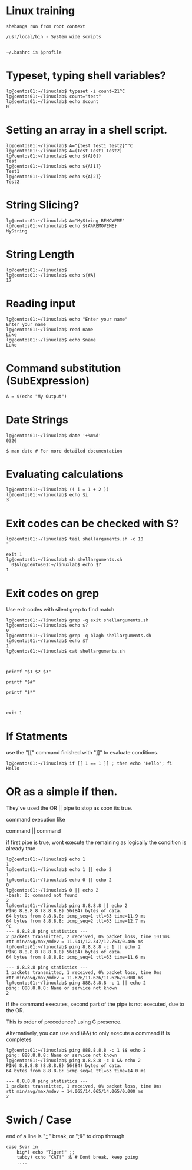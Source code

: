 # Linux training
```
shebangs run from root context

/usr/local/bin - System wide scripts


~/.bashrc is $profile
```

# Typeset, typing shell variables? 
```
lg@centos01:~/linuxlab$ typeset -i count=21^C                                                                           
lg@centos01:~/linuxlab$ count="test"
lg@centos01:~/linuxlab$ echo $count                                                                                     
0
```
# Setting an array in a shell script. 
```
lg@centos01:~/linuxlab$ A="{test test1 test2}"^C
lg@centos01:~/linuxlab$ A=(Test Test1 Test2)
lg@centos01:~/linuxlab$ echo ${A[0]}
Test
lg@centos01:~/linuxlab$ echo ${A[1]}                                                                                    
Test1
lg@centos01:~/linuxlab$ echo ${A[2]}                                                                                    
Test2
```
# String Slicing? 
```
lg@centos01:~/linuxlab$ A="MyString REMOVEME"
lg@centos01:~/linuxlab$ echo ${A%REMOVEME}
MyString
```
# String Length
```
lg@centos01:~/linuxlab$ 
lg@centos01:~/linuxlab$ echo ${#A}
17
```
# Reading input
```
lg@centos01:~/linuxlab$ echo "Enter your name"
Enter your name
lg@centos01:~/linuxlab$ read name
Luke
lg@centos01:~/linuxlab$ echo $name
Luke
```
# Command substitution (SubExpression)
```
A = $(echo "My Output")
```

# Date Strings 
```
lg@centos01:~/linuxlab$ date '+%m%d'
0326

$ man date # For more detailed documentation
```
# Evaluating calculations
```
lg@centos01:~/linuxlab$ (( i = 1 + 2 ))
lg@centos01:~/linuxlab$ echo $i
3
```
# Exit codes can be checked with $?
```
lg@centos01:~/linuxlab$ tail shellarguments.sh -c 10
"

exit 1
lg@centos01:~/linuxlab$ sh shellarguments.sh 
  0$&lg@centos01:~/linuxlab$ echo $?
1
```
# Exit codes on grep

Use exit codes with silent grep to find match 

```
lg@centos01:~/linuxlab$ grep -q exit shellarguments.sh
lg@centos01:~/linuxlab$ echo $?
0
lg@centos01:~/linuxlab$ grep -q blagh shellarguments.sh
lg@centos01:~/linuxlab$ echo $?
1
lg@centos01:~/linuxlab$ cat shellarguments.sh 



printf "$1 $2 $3"

printf "$#"

printf "$*"



exit 1

```

# If Statments

use the "[[" command finished with "]]" to evaluate conditions.

```
lg@centos01:~/linuxlab$ if [[ 1 == 1 ]] ; then echo "Hello"; fi
Hello
```

# OR as a simple if then.

They've used the OR || pipe to stop as soon its true.

command execution like

command || command

if first pipe is true, wont execute the remaining as logically the condition is already true 

```
lg@centos01:~/linuxlab$ echo 1
1
lg@centos01:~/linuxlab$ echo 1 || echo 2
1
lg@centos01:~/linuxlab$ echo 0 || echo 2
0
lg@centos01:~/linuxlab$ 0 || echo 2
-bash: 0: command not found
2
lg@centos01:~/linuxlab$ ping 8.8.8.8 || echo 2
PING 8.8.8.8 (8.8.8.8) 56(84) bytes of data.
64 bytes from 8.8.8.8: icmp_seq=1 ttl=63 time=11.9 ms
64 bytes from 8.8.8.8: icmp_seq=2 ttl=63 time=12.7 ms
^C
--- 8.8.8.8 ping statistics ---
2 packets transmitted, 2 received, 0% packet loss, time 1011ms
rtt min/avg/max/mdev = 11.941/12.347/12.753/0.406 ms
lg@centos01:~/linuxlab$ ping 8.8.8.8 -c 1 || echo 2
PING 8.8.8.8 (8.8.8.8) 56(84) bytes of data.
64 bytes from 8.8.8.8: icmp_seq=1 ttl=63 time=11.6 ms

--- 8.8.8.8 ping statistics ---
1 packets transmitted, 1 received, 0% packet loss, time 0ms
rtt min/avg/max/mdev = 11.626/11.626/11.626/0.000 ms
lg@centos01:~/linuxlab$ ping 888.8.8.8 -c 1 || echo 2
ping: 888.8.8.8: Name or service not known
2

```

if the command executes, second part of the pipe is not executed, due to the OR.

This is order of precedence? using C presence.

Alternatively, you can use and (&&) to only execute a command if is completes 

```
lg@centos01:~/linuxlab$ ping 888.8.8.8 -c 1 $$ echo 2
ping: 888.8.8.8: Name or service not known
lg@centos01:~/linuxlab$ ping 8.8.8.8 -c 1 && echo 2
PING 8.8.8.8 (8.8.8.8) 56(84) bytes of data.
64 bytes from 8.8.8.8: icmp_seq=1 ttl=63 time=14.0 ms

--- 8.8.8.8 ping statistics ---
1 packets transmitted, 1 received, 0% packet loss, time 0ms
rtt min/avg/max/mdev = 14.065/14.065/14.065/0.000 ms
2
```


# Swich / Case 

end of a line is ";;" break, or ";&" to drop through

```
case $var in 
    big*) echo "Tiger!" ;;
    tabby) ccho "CAT!" ;& # Dont break, keep going
    ....
```